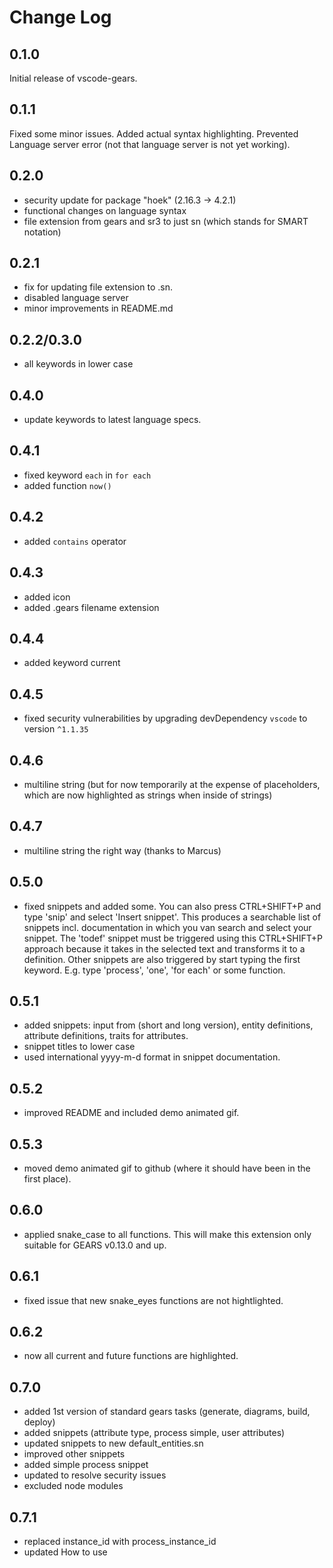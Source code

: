 # Change Log

## 0.1.0

Initial release of vscode-gears.

## 0.1.1

Fixed some minor issues. Added actual syntax highlighting. Prevented Language server error (not that language server is not yet working).

## 0.2.0

- security update for package "hoek" (2.16.3 -> 4.2.1)
- functional changes on language syntax
- file extension from gears and sr3 to just sn (which stands for SMART notation)

## 0.2.1

- fix for updating file extension to .sn.
- disabled language server
- minor improvements in README.md

## 0.2.2/0.3.0

- all keywords in lower case

## 0.4.0

- update keywords to latest language specs.

## 0.4.1

- fixed keyword `each` in `for each`
- added function `now()`

## 0.4.2

- added `contains` operator

## 0.4.3

- added icon
- added .gears filename extension

## 0.4.4

- added keyword current

## 0.4.5

- fixed security vulnerabilities by upgrading devDependency `vscode` to version `^1.1.35`

## 0.4.6

- multiline string (but for now temporarily at the expense of placeholders, which are now highlighted as strings when inside of strings)

## 0.4.7

- multiline string the right way (thanks to Marcus)

## 0.5.0

- fixed snippets and added some. You can also press CTRL+SHIFT+P and type 'snip' and select 'Insert snippet'. This produces a searchable list of snippets incl. documentation in which you van search and select your snippet. The 'todef' snippet must be triggered using this CTRL+SHIFT+P approach because it takes in the selected text and transforms it to a definition. Other snippets are also triggered by start typing the first keyword. E.g. type 'process', 'one', 'for each' or some function.

## 0.5.1

- added snippets: input from (short and long version), entity definitions, attribute definitions, traits for attributes.
- snippet titles to lower case
- used international yyyy-m-d format in snippet documentation.

## 0.5.2

- improved README and included demo animated gif.

## 0.5.3

- moved demo animated gif to github (where it should have been in the first place).

## 0.6.0

- applied snake_case to all functions. This will make this extension only suitable for GEARS v0.13.0 and up.

## 0.6.1

- fixed issue that new snake_eyes functions are not hightlighted.

## 0.6.2

- now all current and future functions are highlighted.

## 0.7.0

- added 1st version of standard gears tasks (generate, diagrams, build, deploy)
- added snippets (attribute type, process simple, user attributes)
- updated snippets to new default_entities.sn
- improved other snippets
- added simple process snippet
- updated to resolve security issues
- excluded node modules

## 0.7.1

- replaced instance_id with process_instance_id
- updated How to use